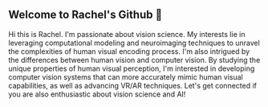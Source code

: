 ## Welcome to Rachel's Github 👋

Hi this is Rachel. I'm passionate about vision science. My interests lie in leveraging computational modeling and neuroimaging techniques to unravel the complexities of human visual encoding process. I'm also intrigued by the differences between human vision and computer vision. By studying the unique properties of human visual perception, I'm interested in developing computer vision systems that can more accurately mimic human visual capabilities, as well as advancing VR/AR techniques. Let's get connected if you are also enthusiastic about vision science and AI!
